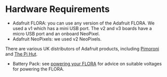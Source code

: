 # Hardware Requirements

- Adafruit FLORA: you can use any version of the Adafruit FLORA. We used a v1 which has a mini USB port. The v2 and v3 boards have a micro USB port and an onboard NeoPixel.
- Adafruit NeoPixels: we used v2 NeoPixels.

There are various UK distributors of Adafruit products, including [Pimoroni](https://shop.pimoroni.com/) and [The Pi Hut](https://thepihut.com/).

- Battery Pack: see [powering your FLORA](https://learn.adafruit.com/getting-started-with-flora/power-your-flora) for advice on suitable voltages for powering the FLORA.
